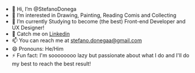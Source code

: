 - 👋 Hi, I’m @StefanoDonega
- 👀 I’m interested in Drawing, Painting, Reading Comis and Collecting
- 🌱 I’m currently Studying to become (the best) Front-end Developer and UX Designer!
- 💼 Catch me on <a target="_blank" href="https://linkedin.com/in/stefano-donega">Linkedin</a>
- 📫 You can reach me at stefano.donegaa@gmail.com
- 😄 Pronouns: He/Him
- ⚡ Fun fact: I'm soooooooo lazy but passionate about what I do and I'll do my best to reach the best result!

<!---
StefanoDonega/StefanoDonega is a ✨ special ✨ repository because its `README.md` (this file) appears on your GitHub profile.
You can click the Preview link to take a look at your changes.
--->
